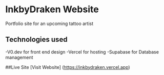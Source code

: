 # InkbyDraken Website
Portfolio site for an upcoming tattoo artist

## Technologies used
-V0.dev for front end design
-Vercel for hosting
-Supabase for Database management 

##Live Site
[Visit Website] (https://inkbydraken.vercel.app)
